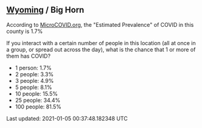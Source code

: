 
## [Wyoming](/united-states/wyoming) / Big Horn

According to [MicroCOVID.org](http://microcovid.org),
the "Estimated Prevalence" of COVID in this county is 1.7%

If you interact with a certain number of people in this location
(all at once in a group, or spread out across the day), what is the chance that
1 or more of them has COVID?

- 1 person: 1.7%
- 2 people: 3.3%
- 3 people: 4.9%
- 5 people: 8.1%
- 10 people: 15.5%
- 25 people: 34.4%
- 100 people: 81.5%

Last updated: 2021-01-05 00:37:48.182348 UTC
